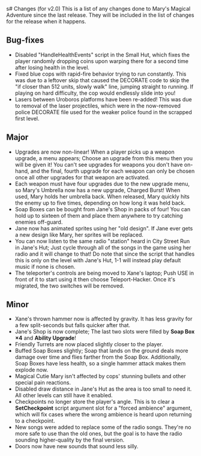 s# Changes (for v2.0)
This is a list of any changes done to Mary's Magical Adventure since the last release. They will be included in the list of changes for the release when it happens.
## Bug-fixes
* Disabled "HandleHealthEvents" script in the Small Hut, which fixes the player randomly dropping coins upon warping there for a second time after losing health in the level.
* Fixed blue cops with rapid-fire behavior trying to run constantly. This was due to a leftover skip that caused the DECORATE code to skip the "if closer than 512 units, slowly walk" line, jumping straight to running. If playing on hard difficulty, the cop would endlessly slide into you!
* Lasers between Uroboros platforms have been re-added! This was due to removal of the laser projectiles, which were in the now-removed police DECORATE file used for the weaker police found in the scrapped first level.
## Major
* Upgrades are now non-linear! When a player picks up a weapon upgrade, a menu appears; Choose an upgrade from this menu then you will be given it! You can't see upgrades for weapons you don't have on-hand, and the final, fourth upgrade for each weapon can only be chosen once all other upgrades for that weapon are activated.
* Each weapon must have four upgrades due to the new upgrade menu, so Mary's Umbrella now has a new upgrade, Charged Burst! When used, Mary holds her umbrella back. When released, Mary quickly hits the enemy up to five times, depending on how long it was held back.
* Soap Boxes can be bought from Jane's Shop in packs of four! You can hold up to sixteen of them and place them anywhere to try catching enemies off-guard.
* Jane now has animated sprites using her "old design". If Jane ever gets a new design like Mary, her sprites will be replaced.
* You can now listen to the same radio "station" heard in City Street Run in Jane's Hut; Just cycle through all of the songs in the game using her radio and it will change to that! Do note that since the script that handles this is only on the level with Jane's Hut, 1-1 will instead play default music if none is chosen.
* The teleporter's controls are being moved to Xane's laptop; Push USE in front of it to start using it then choose Teleport-Hacker. Once it's migrated, the two switches will be removed.
## Minor
* Xane's thrown hammer now is affected by gravity. It has less gravity for a few split-seconds but falls quicker after that.
* Jane's Shop is now complete; The last two slots were filled by **Soap Box ×4** and **Ability Upgrade**!
* Friendly Turrets are now placed slightly closer to the player.
* Buffed Soap Boxes slightly; Soap that lands on the ground deals more damage over time and flies farther from the Soap Box. Additionally, Soap Boxes have less health, so a single hammer attack makes them explode now.
* Magical Cutie Mary isn't affected by cops' stunning bullets and other special pain reactions.
* Disabled draw distance in Jane's Hut as the area is too small to need it. All other levels can still have it enabled.
* Checkpoints no longer store the player's angle. This is to clear a **SetCheckpoint** script argument slot for a "forced ambience" argument, which will fix cases where the wrong ambience is heard upon returning to a checkpoint.
* New songs were added to replace some of the radio songs. They're no more safe to use than the old ones, but the goal is to have the radio sounding higher-quality by the final version.
* Doors now have new sounds that sound less silly.